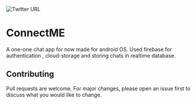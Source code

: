 ![Twitter URL](https://img.shields.io/twitter/url?label=follow%20me&style=social&url=https%3A%2F%2Ftwitter.com%2FSespiStone)
# ConnectME
A one-one chat app for now made for android OS. Used firebase for authentication , cloud-storage and storing chats in realtime database.

## Contributing
Pull requests are welcome. For major changes, please open an issue first to discuss what you would like to change.
